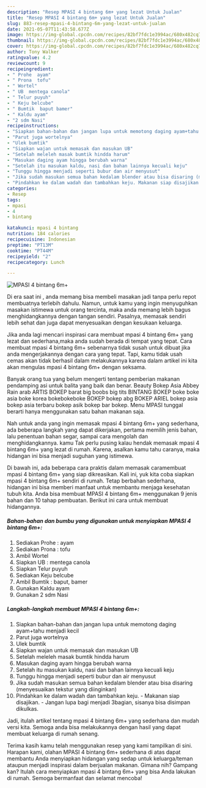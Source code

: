 ```yaml
---
description: "Resep MPASI 4 bintang 6m+ yang lezat Untuk Jualan"
title: "Resep MPASI 4 bintang 6m+ yang lezat Untuk Jualan"
slug: 883-resep-mpasi-4-bintang-6m-yang-lezat-untuk-jualan
date: 2021-05-07T11:43:58.677Z
image: https://img-global.cpcdn.com/recipes/82bf7fdc1e3994ac/680x482cq70/mpasi-4-bintang-6m-foto-resep-utama.jpg
thumbnail: https://img-global.cpcdn.com/recipes/82bf7fdc1e3994ac/680x482cq70/mpasi-4-bintang-6m-foto-resep-utama.jpg
cover: https://img-global.cpcdn.com/recipes/82bf7fdc1e3994ac/680x482cq70/mpasi-4-bintang-6m-foto-resep-utama.jpg
author: Tony Walker
ratingvalue: 4.2
reviewcount: 9
recipeingredient:
- " Prohe  ayam"
- " Prona  tofu"
- " Wortel"
- " UB  mentega canola"
- " Telur puyuh"
- " Keju belcube"
- " Bumtik  baput bamer"
- " Kaldu ayam"
- "2 sdm Nasi"
recipeinstructions:
- "Siapkan bahan-bahan dan jangan lupa untuk memotong daging ayam+tahu menjadi kecil"
- "Parut juga wortelnya"
- "Ulek bumtik"
- "Siapkan wajan untuk memasak dan masukan UB"
- "Setelah meleleh masak bumtik hindda harum"
- "Masukan daging ayam hingga berubah warna"
- "Setelah itu masukan kaldu, nasi dan bahan lainnya kecuali keju"
- "Tunggu hingga menjadi seperti bubur dan air menyusut"
- "Jika sudah masukan semua bahan kedalam blender atau bisa disaring (menyesuaikan tekstur yang diinginkan)"
- "Pindahkan ke dalam wadah dan tambahkan keju. Makanan siap disajikan. Jangan lupa bagi menjadi 3bagian, sisanya bisa disimpan dikulkas."
categories:
- Resep
tags:
- mpasi
- 4
- bintang

katakunci: mpasi 4 bintang 
nutrition: 184 calories
recipecuisine: Indonesian
preptime: "PT13M"
cooktime: "PT44M"
recipeyield: "2"
recipecategory: Lunch

---
```



![MPASI 4 bintang 6m+](https://img-global.cpcdn.com/recipes/82bf7fdc1e3994ac/680x482cq70/mpasi-4-bintang-6m-foto-resep-utama.jpg)

Di era  saat ini , anda memang bisa membeli masakan jadi tanpa perlu repot membuatnya terlebih dahulu. Namun, untuk kamu yang ingin menyuguhkan masakan istimewa untuk orang tercinta, maka anda memang lebih bagus menghidangkannya dengan tangan sendiri. Pasalnya, memasak sendiri lebih sehat dan juga dapat menyesuaikan dengan kesukaan keluarga.

Jika anda lagi mencari inspirasi cara membuat mpasi 4 bintang 6m+ yang lezat dan sederhana,maka anda sudah berada di tempat yang tepat. Cara membuat mpasi 4 bintang 6m+  sebenarnya tidak susah untuk dibuat jika anda mengerjakannya dengan cara yang tepat. Tapi, kamu tidak usah cemas akan tidak berhasil dalam melakukannya 
karena dalam artikel ini kita akan mengulas mpasi 4 bintang 6m+ dengan seksama.  

Banyak orang tua yang belum mengerti tentang pemberian makanan pendamping asi untuk balita yang baik dan benar. Beauty Bokep Asia Abbey Rain arab ARTIS BOKEP barat big boobs big tits BINTANG BOKEP boke boke asia boke korea bokebokeboke BOKEP bokep abg BOKEP ARIEL bokep asia bokep asia terbaru bokep asik bokep bar bokep. Menu MPASI tunggal berarti hanya menggunakan satu bahan makanan saja.

Nah untuk anda yang ingin memasak mpasi 4 bintang 6m+ yang sederhana, ada beberapa langkah yang dapat dikerjakan, pertama memilih jenis bahan, lalu penentuan bahan segar, sampai cara mengolah dan menghidangkannya. kamu Tak perlu pusing kalau hendak memasak mpasi 4 bintang 6m+ yang lezat di rumah. Karena, asalkan kamu  tahu caranya, maka hidangan ini bisa menjadi suguhan yang istimewa.

Di bawah ini, ada beberapa cara praktis  dalam memasak caramembuat mpasi 4 bintang 6m+ yang siap dikreasikan. Kali ini, yuk kita coba siapkan mpasi 4 bintang 6m+ sendiri di rumah. Tetap berbahan sederhana, hidangan ini bisa memberi manfaat untuk membantu menjaga kesehatan tubuh kita. Anda bisa membuat MPASI 4 bintang 6m+ menggunakan 9 jenis bahan dan 10 tahap pembuatan. Berikut ini cara untuk membuat hidangannya.

<!--inarticleads1-->

##### Bahan-bahan dan bumbu yang digunakan untuk menyiapkan MPASI 4 bintang 6m+:

1. Sediakan  Prohe : ayam
1. Sediakan  Prona : tofu
1. Ambil  Wortel
1. Siapkan  UB : mentega canola
1. Siapkan  Telur puyuh
1. Sediakan  Keju belcube
1. Ambil  Bumtik : baput, bamer
1. Gunakan  Kaldu ayam
1. Gunakan 2 sdm Nasi




<!--inarticleads2-->

##### Langkah-langkah membuat MPASI 4 bintang 6m+:

1. Siapkan bahan-bahan dan jangan lupa untuk memotong daging ayam+tahu menjadi kecil
1. Parut juga wortelnya
1. Ulek bumtik
1. Siapkan wajan untuk memasak dan masukan UB
1. Setelah meleleh masak bumtik hindda harum
1. Masukan daging ayam hingga berubah warna
1. Setelah itu masukan kaldu, nasi dan bahan lainnya kecuali keju
1. Tunggu hingga menjadi seperti bubur dan air menyusut
1. Jika sudah masukan semua bahan kedalam blender atau bisa disaring (menyesuaikan tekstur yang diinginkan)
1. Pindahkan ke dalam wadah dan tambahkan keju. - Makanan siap disajikan. - Jangan lupa bagi menjadi 3bagian, sisanya bisa disimpan dikulkas.




Jadi, itulah artikel tentang  mpasi 4 bintang 6m+  yang sederhana dan mudah versi kita. Semoga anda bisa melakukannya dengan hasil yang dapat membuat keluarga di rumah senang. 

Terima kasih kamu telah menggunakan resep yang kami tampilkan di sini. Harapan kami, olahan  MPASI 4 bintang 6m+ sederhana di atas dapat membantu Anda menyiapkan hidangan yang sedap untuk keluarga/teman ataupun menjadi inspirasi dalam berjualan makanan. Gimana nih? Gampang kan? Itulah cara menyiapkan mpasi 4 bintang 6m+ yang bisa Anda lakukan di rumah. Semoga bermanfaat dan selamat mencoba!

